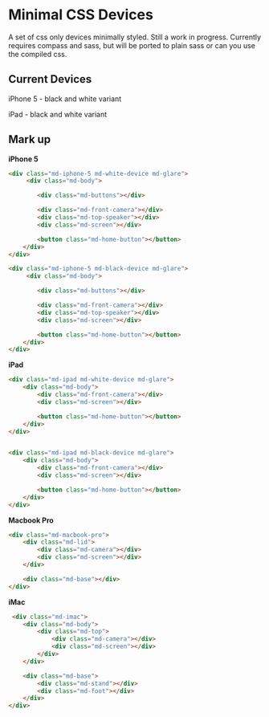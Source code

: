 Minimal CSS Devices
===============

A set of css only devices minimally styled. Still a work in progress.
Currently requires compass and sass, but will be ported to plain sass or can you use the compiled css.


## Current Devices
iPhone 5 - black and white variant

iPad - black and white variant

## Mark up
**iPhone 5**
```html
<div class="md-iphone-5 md-white-device md-glare">
     <div class="md-body">

        <div class="md-buttons"></div>

        <div class="md-front-camera"></div>
        <div class="md-top-speaker"></div>
        <div class="md-screen"></div>

        <button class="md-home-button"></button>
    </div>
</div>

<div class="md-iphone-5 md-black-device md-glare">
     <div class="md-body">

        <div class="md-buttons"></div>

        <div class="md-front-camera"></div>
        <div class="md-top-speaker"></div>
        <div class="md-screen"></div>

        <button class="md-home-button"></button>
    </div>
</div>
```

**iPad**
```html
<div class="md-ipad md-white-device md-glare">
    <div class="md-body">
        <div class="md-front-camera"></div>
        <div class="md-screen"></div>

        <button class="md-home-button"></button>
    </div>
</div>


<div class="md-ipad md-black-device md-glare">
    <div class="md-body">
        <div class="md-front-camera"></div>
        <div class="md-screen"></div>

        <button class="md-home-button"></button>
    </div>
</div>
```

**Macbook Pro**
```html
<div class="md-macbook-pro">
    <div class="md-lid">
        <div class="md-camera"></div>
        <div class="md-screen"></div>
    </div>

    <div class="md-base"></div>
</div>
```

**iMac**
```html
 <div class="md-imac">
    <div class="md-body">
        <div class="md-top">
            <div class="md-camera"></div>
            <div class="md-screen"></div>
        </div>
    </div>

    <div class="md-base">
        <div class="md-stand"></div>
        <div class="md-foot"></div>
    </div>
</div>
```


